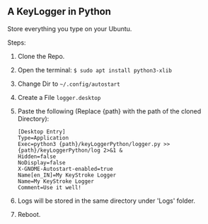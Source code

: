 ## A KeyLogger in Python

Store everything you type on your Ubuntu.

Steps:
1.  Clone the Repo.
2.  Open the terminal:
        ```
        $ sudo apt install python3-xlib
        ```
3.  Change Dir to ```~/.config/autostart```
4.  Create a File ```logger.desktop```
5.  Paste the following (Replace {path} with the path of the cloned Directory):

        [Desktop Entry]
        Type=Application
        Exec=python3 {path}/keyLoggerPython/logger.py >> {path}/keyLoggerPython/log 2>&1 &
        Hidden=false
        NoDisplay=false
        X-GNOME-Autostart-enabled=true
        Name[en_IN]=My KeyStroke Logger
        Name=My KeyStroke Logger
        Comment=Use it well!
6.  Logs will be stored in the same directory under 'Logs' folder.  
7.  Reboot.

